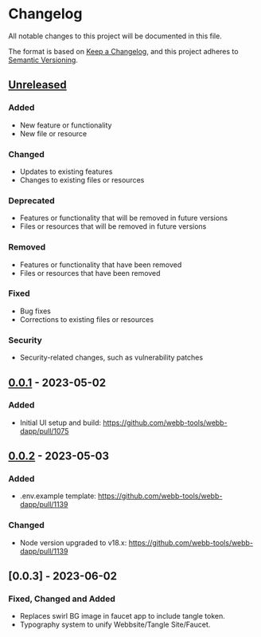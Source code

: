 # Changelog

All notable changes to this project will be documented in this file.

The format is based on [Keep a Changelog](https://keepachangelog.com/en/1.0.0/),
and this project adheres to [Semantic Versioning](https://semver.org/spec/v2.0.0.html).

## [Unreleased]

### Added

- New feature or functionality
- New file or resource

### Changed

- Updates to existing features
- Changes to existing files or resources

### Deprecated

- Features or functionality that will be removed in future versions
- Files or resources that will be removed in future versions

### Removed

- Features or functionality that have been removed
- Files or resources that have been removed

### Fixed

- Bug fixes
- Corrections to existing files or resources

### Security

- Security-related changes, such as vulnerability patches

## [0.0.1] - 2023-05-02

### Added

- Initial UI setup and build: https://github.com/webb-tools/webb-dapp/pull/1075

## [0.0.2] - 2023-05-03

### Added

- .env.example template: https://github.com/webb-tools/webb-dapp/pull/1139

### Changed

- Node version upgraded to v18.x: https://github.com/webb-tools/webb-dapp/pull/1139

[Unreleased]: https://github.com/webb-tools/webb-dapp/compare/v0.0.1...HEAD
[0.0.1]: https://github.com/webb-tools/webb-dapp/releases/tag/v0.0.1
[0.0.2]: https://github.com/webb-tools/webb-dapp/releases/tag/v0.0.2

## [0.0.3] - 2023-06-02

### Fixed, Changed and Added

- Replaces swirl BG image in faucet app to include tangle token.
- Typography system to unify Webbsite/Tangle Site/Faucet.
